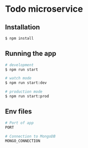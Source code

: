 # Todo microservice

## Installation

```bash
$ npm install
```

## Running the app

```bash
# development
$ npm run start

# watch mode
$ npm run start:dev

# production mode
$ npm run start:prod
```

## Env files

```bash
# Port of app
PORT
    
# Connection to MongoDB
MONGO_CONNECTION
```